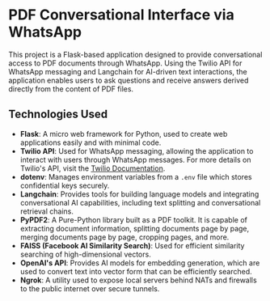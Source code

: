 # PDF Conversational Interface via WhatsApp

This project is a Flask-based application designed to provide conversational access to PDF documents through WhatsApp. Using the Twilio API for WhatsApp messaging and Langchain for AI-driven text interactions, the application enables users to ask questions and receive answers derived directly from the content of PDF files.

## Technologies Used

- **Flask**: A micro web framework for Python, used to create web applications easily and with minimal code.
- **Twilio API**: Used for WhatsApp messaging, allowing the application to interact with users through WhatsApp messages. For more details on Twilio's API, visit the [Twilio Documentation](https://www.twilio.com/docs).
- **dotenv**: Manages environment variables from a `.env` file which stores confidential keys securely.
- **Langchain**: Provides tools for building language models and integrating conversational AI capabilities, including text splitting and conversational retrieval chains.
- **PyPDF2**: A Pure-Python library built as a PDF toolkit. It is capable of extracting document information, splitting documents page by page, merging documents page by page, cropping pages, and more.
- **FAISS (Facebook AI Similarity Search)**: Used for efficient similarity searching of high-dimensional vectors.
- **OpenAI's API**: Provides AI models for embedding generation, which are used to convert text into vector form that can be efficiently searched.
- **Ngrok**: A utility used to expose local servers behind NATs and firewalls to the public internet over secure tunnels.
